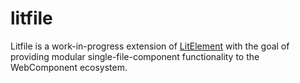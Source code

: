 # litfile

Litfile is a work-in-progress extension of [LitElement](https://lit-element.polymer-project.org/) with the goal of providing modular single-file-component functionality to the WebComponent ecosystem.
